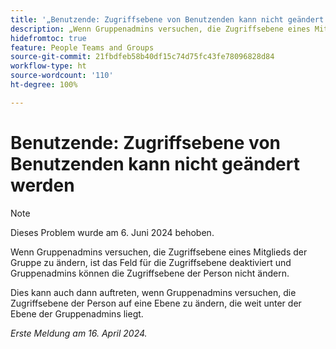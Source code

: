 ```yaml
---
title: '„Benutzende: Zugriffsebene von Benutzenden kann nicht geändert werden“'
description: „Wenn Gruppenadmins versuchen, die Zugriffsebene eines Mitglieds der Gruppe zu ändern, ist das Feld für die Zugriffsebene deaktiviert und Gruppenadmins können die Zugriffsebene der Person nicht ändern.“
hidefromtoc: true
feature: People Teams and Groups
source-git-commit: 21fbdfeb58b40df15c74d75fc43fe78096828d84
workflow-type: ht
source-wordcount: '110'
ht-degree: 100%

---
```



# Benutzende: Zugriffsebene von Benutzenden kann nicht geändert werden

>[!NOTE]
>
>Dieses Problem wurde am 6. Juni 2024 behoben.

Wenn Gruppenadmins versuchen, die Zugriffsebene eines Mitglieds der Gruppe zu ändern, ist das Feld für die Zugriffsebene deaktiviert und Gruppenadmins können die Zugriffsebene der Person nicht ändern.

Dies kann auch dann auftreten, wenn Gruppenadmins versuchen, die Zugriffsebene der Person auf eine Ebene zu ändern, die weit unter der Ebene der Gruppenadmins liegt.

_Erste Meldung am 16. April 2024._

